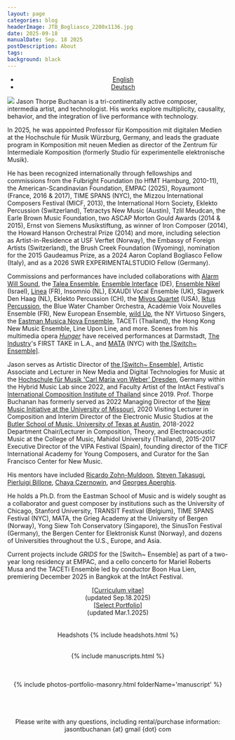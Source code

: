 ```yaml
---
layout: page
categories: blog
headerImage: JTB_Bogliasco_2200x1136.jpg
date: 2025-09-18
manualDate: Sep. 18 2025
postDescription: About
tags:
background: black
---
```


<!-- Portfolio-->
<div class="row col-md-12 row-portfolio" align="center">
    <ul class="filters h5">
      <li><a href="./index.html" class="{%- unless page.url contains 'list' -%}current{%- endunless -%}">English</a></li>
      <li><a href="./deutsch-index.html" class="{%- if page.url contains 'deutsch' -%}current{%- endif -%}">Deutsch</a></li>
    </ul>
  </div>
<img class="float-sm-left col-sm-5 col-lg-4 p4-0 pb-0" src="{{ site.images }}/jtb-photos/jtb-royaumont-420x600-web.jpg">
<!-- SHORT BIO 544 words updated Nov. 28 2024 -->
Jason Thorpe Buchanan is a tri-continentally active composer, intermedia artist, and technologist. His works explore multiplicity, causality, behavior, and the integration of live performance with technology. 

In 2025, he was appointed Professor für Komposition mit digitalen Medien at the Hochschule für Musik Würzburg, Germany, and leads the graduate program in Komposition mit neuen Medien as director of the Zentrum für Intermediale Komposition (formerly Studio für experimentelle elektronische Musik).  

He has been recognized internationally through fellowships and commissions from the Fulbright Foundation (to HfMT Hamburg, 2010-11), the American-Scandinavian Foundation, EMPAC (2025), Royaumont (France, 2016 & 2017), TIME SPANS (NYC), the Mizzou International Composers Festival (MICF, 2013), the International Horn Society, Eklekto Percussion (Switzerland), Tetractys New Music (Austin), Tzlil Meudcan, the Earle Brown Music Foundation, two ASCAP Morton Gould Awards (2014 & 2015), Ernst von Siemens Musikstiftung, as winner of Iron Composer (2014), the Howard Hanson Orchestral Prize (2014) and more, including selection as Artist-in-Residence at USF Verftet (Norway), the Embassy of Foreign Artists (Switzerland), the Brush Creek Foundation (Wyoming), nomination for the 2015 Gaudeamus Prize, as a 2024 Aaron Copland Bogliasco Fellow (Italy), and as a 2026 SWR EXPERIMENTALSTUDIO Fellow (Germany).

<!-- new para -->
Commissions and performances have included collaborations with <a href="www.alarmwillsound.com" target="blank">Alarm Will Sound</a>, 
the <a href="http://taleaensemble.org/" target="blank">Talea Ensemble</a>, 
<a href="http://www.ensembleinterface.com/" target="blank">Ensemble Interface</a> (DE), 
<a href="http://www.ensemblenikel.com/" target="blank">Ensemble Nikel</a> (Israel), 
<a href="http://www.ensemble-linea.com/" target="blank">Linea</a> (FR), 
Insomnio (NL), EXAUDI Vocal Ensemble (UK), Slagwerk Den Haag (NL), Eklekto Percussion (CH), 
the <a href="http://www.mivosquartet.com/" target="blank">Mivos Quartet</a> (USA), <a href="http://www.iktuspercussion.com" target="blank">Iktus Percussion</a>, 
the Blue Water Chamber Orchestra, Académie Voix Nouvelles Ensemble (FR), New European Ensemble, 
<a href="http://wildup.la" target="blank">wild Up</a>, 
the NY Virtuoso Singers, the <a href="http://www.esm.rochester.edu/ensembles/musicanova/" target="blank">Eastman Musica Nova Ensemble</a>, TACETi (Thailand), the Hong Kong New Music Ensemble, Line Upon Line, and more. 
Scenes from his multimedia opera <a href="http://www.hungeropera.com" target="blank"><em>Hunger</em></a> have received performances at Darmstadt, <a href="http://theindustryla.org" target="blank">The Industry</a>'s FIRST TAKE in L.A., and <a href="http://matafestival.org/mata-interval/" target="blank">MATA</a> (NYC) with <a href="http://www.switchensemble.com" target="blank">the [Switch~ Ensemble]</a>.

<!-- new para -->
Jason serves as Artistic Director of <a href="http://www.switchensemble.com" target="blank"> the [Switch~ Ensemble]</a>, Artistic Associate and Lecturer in New Media and Digital Technologies for Music at the <a href="https://www.hfmdd.de/en/college/institutes-facilities/hybrid-music-lab" target="blank">Hochschule für Musik 'Carl Maria von Weber' Dresden</a>, Germany within the Hybrid Music Lab since 2022, and Faculty Artist of the IntAct Festival's <a href="http://www.tmaomusic.com/" target="blank">International Composition Institute of Thailand</a> since 2019. Prof. Thorpe Buchanan has formerly served as 2022 Managing Director of the <a href="https://newmusic.missouri.edu/Mizzou" target="blank">New Music Initiative at the University of Missouri</a>, 2020 Visiting Lecturer in Composition and Interim Director of the Electronic Music Studios at the <a href="https://music.utexas.edu/" target="blank">Butler School of Music, University of Texas at Austin</a>, 2018-2022 Department Chair/Lecturer in Composition, Theory, and Electroacoustic Music at the College of Music, Mahidol University (Thailand), 2015-2017 Executive Director of the VIPA Festival (Spain), founding director of the TICF International Academy for Young Composers, and Curator for the San Francisco Center for New Music.

<!-- new para -->
His mentors have included <a href="http://ricardozohnmuldoon.com/" target="blank">
Ricardo Zohn-Muldoon</a>,
<a href="http://www.steventakasugi.com/" target="blank">Steven Takasugi</a>, <a href="https://www.pierluigibillone.com/en/home/" target="blank">Pierluigi Billone</a>,
<a href="http://chayaczernowin.com/" target="blank">Chaya Czernowin</a>, and
<a href="http://www.aperghis.com/english.html" target="blank">Georges Aperghis</a>.

<!-- new para -->
He holds a Ph.D. from the Eastman School of Music and is widely sought as a collaborator and guest composer by institutions such as the University of Chicago, Stanford University, TRANSIT Festival (Belgium), TIME SPANS Festival (NYC), MATA, the Grieg Academy at the University of Bergen (Norway), Yong Siew Toh Conservatory (Singapore), the SinusTon Festival (Germany), the Bergen Center for Elektronisk Kunst (Norway), and dozens of Universities throughout the U.S., Europe, and Asia.

<!-- new para -->
Current projects include <i>GRIDS</i> for the [Switch~ Ensemble] as part of a two-year long residency at EMPAC, and a cello concerto for Mariel Roberts Musa and the TACETi Ensemble led by conductor Boon Hua Lien, premiering December 2025 in Bangkok at the IntAct Festival.


<!--
<iframe class="embed-responsive-item mb-3" src="https://player.vimeo.com/video/245320082" allowfullscreen width="1300" height="736"></iframe>
<br> -->


<!--  CV AND PORTFOLIO -->
<center>
<div class="row col-md-12" align="center">
<div class="col-md-6"><span class="bask17"><a href="https://www.jasonthorpebuchanan.com/about/ThorpeBuchanan_CV_September_2025_web.pdf" target="blank">[Curriculum vitae]</a></span><br>
<span class="bask12">(updated Sep.18.2025)</span></div>

<div class="col-md-6"><span class="bask17"><a href="https://www.jasonthorpebuchanan.com/ThorpeBuchanan_SelectPortfolio_2025_web.pdf" target="blank">[Select Portfolio]</a></span><br>
<span class="bask12">(updated Mar.1.2025)</span></div>
</div>
</center>
<br>
<!-- END CV AND PORTFOLIO -->




<!-- MANUSCRIPTS & Headshots -->

<center>
<div class="row col-md-12" align="center">
<br>
<span class="bask12" align="center">Headshots</span>
{% include headshots.html %}

<br>
<br>

{% include manuscripts.html %}

<br>
<br>
  {% include photos-portfolio-masonry.html folderName='manuscript' %}

<br>
<br>

<!-- END MANUSCRIPTS -->


<center>  

  <br>
<!--
<a data-fancybox data-type="iframe" href="https://www.jasonthorpebuchanan.com/video---hunger.html"><img src="https://www.jasonthorpebuchanan.com/images/media/hunger-intro-video.jpg" width="294" height="159"></a>
-->
 <br>
  <br>
  <center><font class="bask14">Please write with any questions, including rental/purchase information: jasontbuchanan {at} gmail {dot} com</font>


